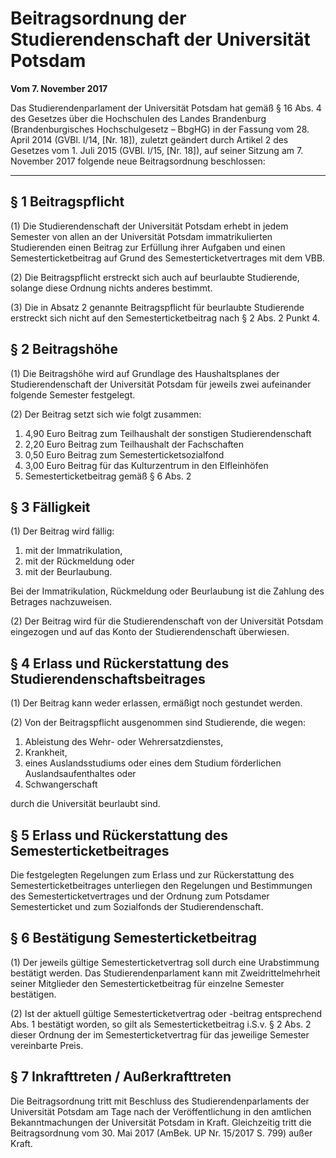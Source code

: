 # Beitragsordnung der Studierendenschaft der Universität Potsdam
**Vom 7. November 2017**

Das Studierendenparlament der Universität Potsdam hat gemäß § 16 Abs. 4 des Gesetzes über die Hochschulen des Landes Brandenburg (Brandenburgisches Hochschulgesetz – BbgHG) in der Fassung vom 28. April 2014 (GVBl. I/14, [Nr. 18]), zuletzt geändert durch Artikel 2 des Gesetzes vom 1. Juli 2015 (GVBl. I/15, [Nr. 18]), auf seiner Sitzung am 7. November 2017 folgende neue Beitragsordnung beschlossen:

----------


## § 1 Beitragspflicht

(1) Die Studierendenschaft der Universität Potsdam erhebt in jedem Semester von allen an der Universität Potsdam immatrikulierten Studierenden einen Beitrag zur Erfüllung ihrer Aufgaben und einen Semesterticketbeitrag auf Grund des Semesterticketvertrages mit dem VBB.

(2) Die Beitragspflicht erstreckt sich auch auf beurlaubte Studierende, solange diese Ordnung nichts anderes bestimmt.

(3) Die in Absatz 2 genannte Beitragspflicht für beurlaubte Studierende erstreckt sich nicht auf den Semesterticketbeitrag nach § 2 Abs. 2 Punkt 4.


## § 2 Beitragshöhe

(1) Die Beitragshöhe wird auf Grundlage des Haushaltsplanes der Studierendenschaft der Universität Potsdam für jeweils zwei aufeinander folgende Semester festgelegt.

(2) Der Beitrag setzt sich wie folgt zusammen:

1. 4,90 Euro Beitrag zum Teilhaushalt der sonstigen Studierendenschaft
2. 2,20 Euro Beitrag zum Teilhaushalt der Fachschaften
3. 0,50 Euro Beitrag zum Semesterticketsozialfond
4. 3,00 Euro Beitrag für das Kulturzentrum in den Elfleinhöfen
5. Semesterticketbeitrag gemäß § 6 Abs. 2


## § 3 Fälligkeit

(1) Der Beitrag wird fällig:

1. mit der Immatrikulation,
2. mit der Rückmeldung oder
3. mit der Beurlaubung.

Bei der Immatrikulation, Rückmeldung oder Beurlaubung ist die Zahlung des Betrages nachzuweisen.

(2) Der Beitrag wird für die Studierendenschaft von der Universität Potsdam eingezogen und auf das Konto der Studierendenschaft überwiesen.


## § 4 Erlass und Rückerstattung des Studierendenschaftsbeitrages

(1) Der Beitrag kann weder erlassen, ermäßigt noch gestundet werden.

(2) Von der Beitragspflicht ausgenommen sind Studierende, die wegen:

1. Ableistung des Wehr- oder Wehrersatzdienstes,
2. Krankheit,
3. eines Auslandsstudiums oder eines dem Studium förderlichen Auslandsaufenthaltes oder
4. Schwangerschaft

durch die Universität beurlaubt sind.


## § 5 Erlass und Rückerstattung des Semesterticketbeitrages

Die festgelegten Regelungen zum Erlass und zur Rückerstattung des Semesterticketbeitrages unterliegen den Regelungen und Bestimmungen des Semesterticketvertrages und der Ordnung zum Potsdamer Semesterticket und zum Sozialfonds der Studierendenschaft.


## § 6 Bestätigung Semesterticketbeitrag

(1) Der jeweils gültige Semesterticketvertrag soll durch eine Urabstimmung bestätigt werden. Das Studierendenparlament kann mit Zweidrittelmehrheit seiner Mitglieder den Semesterticketbeitrag für einzelne Semester bestätigen.

(2) Ist der aktuell gültige Semesterticketvertrag oder -beitrag entsprechend Abs. 1 bestätigt worden, so gilt als Semesterticketbeitrag i.S.v. § 2 Abs. 2 dieser Ordnung der im Semesterticketvertrag für das jeweilige Semester vereinbarte Preis.


## § 7 Inkrafttreten / Außerkrafttreten

Die Beitragsordnung tritt mit Beschluss des Studierendenparlaments der Universität Potsdam am Tage nach der Veröffentlichung in den amtlichen Bekanntmachungen der Universität Potsdam in Kraft. Gleichzeitig tritt die Beitragsordnung vom 30. Mai 2017 (AmBek. UP Nr. 15/2017 S. 799) außer Kraft.
